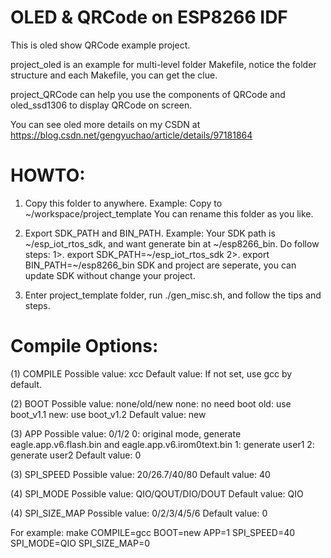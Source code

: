 # OLED & QRCode on ESP8266 IDF

This is oled show QRCode example project.

project_oled is an example for multi-level folder Makefile, notice the folder structure and each Makefile, you can get the clue.

project_QRCode can help you use the components of QRCode and oled_ssd1306 to display QRCode on screen.

You can see oled more details on my CSDN at https://blog.csdn.net/gengyuchao/article/details/97181864



# HOWTO:
1. Copy this folder to anywhere.
Example:
   Copy to ~/workspace/project_template
   You can rename this folder as you like.

2. Export SDK_PATH and BIN_PATH.
Example:
   Your SDK path is ~/esp_iot_rtos_sdk, and want generate bin at ~/esp8266_bin.
   Do follow steps:
     1>. export SDK_PATH=~/esp_iot_rtos_sdk
     2>. export BIN_PATH=~/esp8266_bin
   SDK and project are seperate, you can update SDK without change your project.

3. Enter project_template folder, run ./gen_misc.sh, and follow the tips and steps.


# Compile Options:
(1) COMPILE
    Possible value: xcc
    Default value:
    If not set, use gcc by default.

(2) BOOT
    Possible value: none/old/new
      none: no need boot
      old: use boot_v1.1
      new: use boot_v1.2
    Default value: new

(3) APP
    Possible value: 0/1/2
      0: original mode, generate eagle.app.v6.flash.bin and eagle.app.v6.irom0text.bin
      1: generate user1
      2: generate user2
    Default value: 0

(3) SPI_SPEED
    Possible value: 20/26.7/40/80
    Default value: 40

(4) SPI_MODE
    Possible value: QIO/QOUT/DIO/DOUT
    Default value: QIO

(4) SPI_SIZE_MAP
    Possible value: 0/2/3/4/5/6
    Default value: 0

For example:
    make COMPILE=gcc BOOT=new APP=1 SPI_SPEED=40 SPI_MODE=QIO SPI_SIZE_MAP=0
